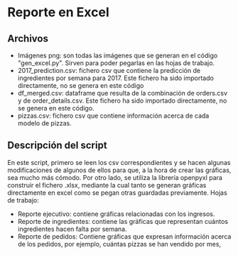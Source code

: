 # Reporte en Excel
## Archivos
- Imágenes png: son todas las imágenes que se generan en el código "gen_excel.py". Sirven para poder pegarlas en las hojas de trabajo.
- 2017_prediction.csv: fichero csv que contiene la predicción de ingredientes por semana para 2017. Este fichero ha sido importado directamente, no se genera en este código
- df_merged.csv: dataframe que resulta de la combinación de orders.csv y de order_details.csv. Este fichero ha sido importado directamente, no se genera en este código.
- pizzas.csv: fichero csv que contiene información acerca de cada modelo de pizzas.

## Descripción del script
En este script, primero se leen los csv correspondientes y se hacen algunas modificaciones de algunos de ellos para que, a la hora de crear las gráficas, sea mucho más cómodo. Por otro lado, se utiliza la librería openpyxl para construir el fichero .xlsx, mediante la cual tanto se generan gráficas directamente en excel como se pegan otras guardadas previamente. Hojas de trabajo:
- Reporte ejecutivo: contiene gráficas relacionadas con los ingresos.
- Reporte de ingredientes: contiene las gráficas que representan cuántos ingredientes hacen falta por semana.
- Reporte de pedidos: Contiene gráficas que expresan información acerca de los pedidos, por ejemplo, cuántas pizzas se han vendido por mes,
